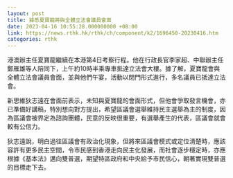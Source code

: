 ```yaml
---
layout: post
title: 據悉夏寶龍將與全體立法會議員會面
date: 2023-04-16 10:55:28.000000000 +08:00
link: https://news.rthk.hk/rthk/ch/component/k2/1696450-20230416.htm
categories: rthk
---
```


港澳辦主任夏寶龍繼續在本港第4日考察行程。他在行政長官李家超、中聯辦主任鄭雁雄等人陪同下，上午約10時半乘專車抵達立法會大樓。據了解，夏寶龍會與全體立法會議員會面，並與他們午宴，活動以閉門形式進行，多名議員已抵達立法會。

新思維狄志遠在會面前表示，未知與夏寶龍的會面形式，但他會爭取發言機會，亦已準備好講稿，特別想向對方提出，希望區議會選舉維持民主選舉為主的制度，因為區議會被界定為諮詢團體，民意的反映很重要，有選舉產生的代表，區議會就會較有公信力。

狄志遠說，明白過往區議會有政治化現象，但將來區議會模式或定位清楚時，應該容許有更多民主空間，令市民感到香港走向民主化發展，而社會逐步穩定時，亦應根據《基本法》邁向雙普選，期望特區政府和中央給予市民信心，朝著實現雙普選的目標走下去。
